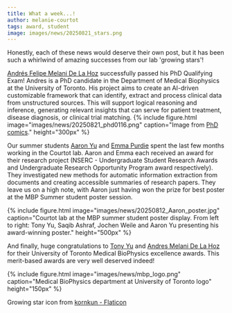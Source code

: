 ```yaml
---
title: What a week...!
author: melanie-courtot
tags: award, student
image: images/news/20250821_stars.png
---
```



Honestly, each of these news would deserve their own post, but it has been such a whirlwind of amazing successes from our lab 'growing stars'!


[Andrés Felipe Melani De La Hoz](/members/andres-melani-de-la-hoz.html) successfully passed his PhD Qualifying Exam! Andres is a PhD candidate in the Department of Medical Biophysics at the University of Toronto. His project aims to create an AI-driven customizable framework that can identify, extract and process clinical data from unstructured sources. This will support logical reasoning and inference, generating relevant insights that can serve for patient treatment, disease diagnosis, or clinical trial matching.
{%
  include figure.html
  image="images/news/20250821_phd0116.png"
  caption="Image from <a href='https://phdcomics.com/comics/archive.php?comicid=30'>PhD comics</a>."
  height="300px"
%}

Our summer students [Aaron Yu](/members/aaron-yu.html) and [Emma Purdie](/members/emma-purdie.html) spent the last few months working in the Courtot lab. Aaron and Emma each received an award for their research project (NSERC - Undergraduate Student Research Awards and Undergraduate Research Opportunity Program award respectively). They investigated new methods for automatic information extraction from documents and creating accessible summaries of research papers. They leave us on a high note, with Aaron just having won the prize for best poster at the MBP Summer student poster session.

{%
  include figure.html
  image="images/news/20250812_Aaron_poster.jpg"
  caption="Courtot lab at the MBP summer student poster display. From left to right: Tony Yu, Saqib Ashraf, Jochen Weile and Aaron Yu presenting his award-winning poster."
  height="500px"
%}

And finally, huge congratulations to [Tony Yu](/members/tony-yu.html) and [Andres Melani De La Hoz](/members/andres-melani-de-la-hoz.html) for their University of Toronto Medical BioPhysics excellence awards. This merit-based awards are very well deserved indeed!


{%
  include figure.html
  image="images/news/mbp_logo.png"
  caption="Medical BioPhysics department at University of Toronto logo"
  height="150px"
%}



Growing star icon from <a href="https://www.flaticon.com/free-icons/flowers" title="flowers icons">kornkun - Flaticon</a>






